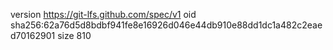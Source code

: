 version https://git-lfs.github.com/spec/v1
oid sha256:62a76d5d8bdbf941fe8e16926d046e44db910e88dd1dc1a482c2eaed70162901
size 810
